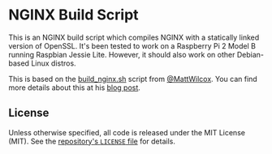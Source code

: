 # NGINX Build Script

This is an NGINX build script which compiles NGINX with a statically linked version of OpenSSL. It's been tested to work on a Raspberry Pi 2 Model B running Raspbian Jessie Lite. However, it should also work on other Debian-based Linux distros. 

This is based on the [build_nginx.sh](https://gist.github.com/MattWilcox/402e2e8aa2e1c132ee24) script from [@MattWilcox](https://github.com/MattWilcox). You can find more details about this at his [blog post](https://mattwilcox.net/web-development/setting-up-a-secure-website-with-https-and-spdy-support-under-nginx-on-a-raspberry-pi).

## License

Unless otherwise specified, all code is released under the MIT License (MIT). See the [repository's `LICENSE` file](https://github.com/MatthewVance/testssl-docker/blob/master/LICENSE) for details.

